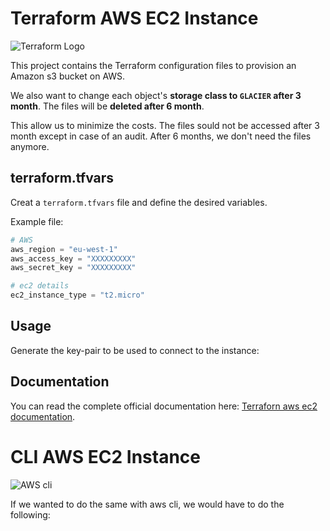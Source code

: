 # Terraform AWS EC2 Instance

![Terraform Logo](https://upload.wikimedia.org/wikipedia/commons/thumb/0/04/Terraform_Logo.svg/1280px-Terraform_Logo.svg.png)

This project contains the Terraform configuration files to provision an Amazon s3 bucket on AWS.

We also want to change each object's **storage class to `GLACIER` after 3 month**. The files will be **deleted after 6 month**.

This allow us to minimize the costs. The files sould not be accessed after 3 month except in case of an audit. After 6 months, we don't need the files anymore.


## terraform.tfvars

Creat a `terraform.tfvars` file and define the desired variables.

Example file:

```terraform
# AWS
aws_region = "eu-west-1"
aws_access_key = "XXXXXXXXX"
aws_secret_key = "XXXXXXXXX"

# ec2 details
ec2_instance_type = "t2.micro"
```


## Usage
Generate the key-pair to be used to connect to the instance:



## Documentation

You can read the complete official documentation here: 
[Terraforn aws ec2 documentation](https://registry.terraform.io/providers/hashicorp/aws/latest/docs/resources/instance).

# CLI AWS EC2 Instance

![AWS cli](https://miro.medium.com/v2/resize:fit:1017/0*tHezTGVhyqoXDtKu.png)

If we wanted to do the same with aws cli, we would have to do the following:
